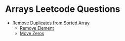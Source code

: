# Arrays Leetcode Questions

- [Remove Duplicates from Sorted Array](https://leetcode.com/problems/remove-duplicates-from-sorted-array/submissions/1412249647)
    - [Remove Element](https://leetcode.com/problems/remove-element/submissions/1412279108)
    - [Move Zeros](https://leetcode.com/problems/move-zeroes/submissions/1412296521)
